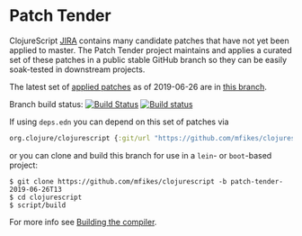 # Patch Tender

ClojureScript [JIRA](https://dev.clojure.org/jira/browse/CLJS) contains many candidate patches that have not yet been applied to master.
The Patch Tender project maintains and applies a curated set of these patches in a public stable GitHub branch so they can be easily soak-tested in downstream projects.

The latest set of [applied patches](https://github.com/clojure/clojurescript/compare/master...mfikes:patch-tender-2019-06-26T13) as of 2019-06-26 are in [this branch](https://github.com/mfikes/clojurescript/commits/patch-tender-2019-06-26T13).

Branch build status: [![Build Status](https://travis-ci.org/mfikes/clojurescript.svg?branch=patch-tender-2019-06-26T13)](https://travis-ci.org/mfikes/clojurescript) [![Build status](https://ci.appveyor.com/api/projects/status/oggs1yydb8c2t6pa/branch/patch-tender-2019-06-26T13?svg=true)](https://ci.appveyor.com/project/mfikes/clojurescript/branch/patch-tender-2019-06-26T13)

If using `deps.edn` you can depend on this set of patches via
```clojure
org.clojure/clojurescript {:git/url "https://github.com/mfikes/clojurescript" :sha "934058023723991de55edd478233a8a5151e85c5"}
```

or you can clone and build this branch for use in a `lein`- or `boot`-based project:

```
$ git clone https://github.com/mfikes/clojurescript -b patch-tender-2019-06-26T13
$ cd clojurescript
$ script/build
```
For more info see [Building the compiler](https://clojurescript.org/community/building).